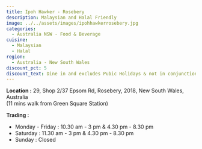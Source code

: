 ```yaml
---
title: Ipoh Hawker - Rosebery
description: Malaysian and Halal Friendly
image: ../../assets/images/ipohhawkerrosebery.jpg
categories:
  - Australia NSW - Food & Beverage
cuisine:
  - Malaysian
  - Halal
region:
  - Australia - New South Wales
discount_pct: 5
discount_text: Dine in and excludes Pubic Holidays & not in conjunction with any other offer
---
```


**Location :** 29, Shop 2/37 Epsom Rd, Rosebery, 2018, New South Wales, Australia\
(11 mins walk from Green Square Station)

**Trading :**

- Monday - Friday : 10.30 am - 3 pm & 4.30 pm - 8.30 pm
- Saturday : 11.30 am - 3 pm & 4.30 pm - 8.30 pm
- Sunday : Closed
